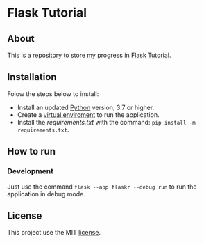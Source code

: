 # Flask Tutorial

## About

This is a repository to store my progress in 
[Flask Tutorial](https://flask.palletsprojects.com/en/2.2.x/tutorial/).

## Installation

Folow the steps below to install:

- Install an updated [Python](https://www.python.org/) version, 3.7 or higher.
- Create a 
[virtual enviroment](https://docs.python.org/3/library/venv.html) 
to run the application.
- Install the _requirements.txt_ with the command: `pip install -m requirements.txt`.

## How to run

### Development

Just use the command `flask --app flaskr --debug run` to run the application in debug mode.

## License

This project use the MIT 
[license](https://github.com/tanhleno/flask-tutorial/blob/master/LICENSE).
